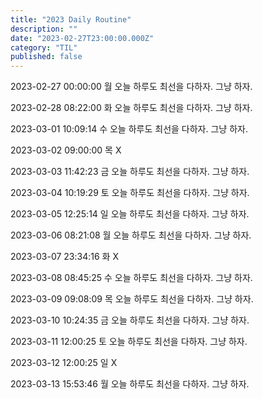 ```yaml
---
title: "2023 Daily Routine"
description: ""
date: "2023-02-27T23:00:00.000Z"
category: "TIL"
published: false
---
```


2023-02-27 00:00:00 월
오늘 하루도 최선을 다하자. 그냥 하자.

2023-02-28 08:22:00 화
오늘 하루도 최선을 다하자. 그냥 하자.

2023-03-01 10:09:14 수
오늘 하루도 최선을 다하자. 그냥 하자.

2023-03-02 09:00:00 목
X

2023-03-03 11:42:23 금
오늘 하루도 최선을 다하자. 그냥 하자.

2023-03-04 10:19:29 토
오늘 하루도 최선을 다하자. 그냥 하자.

2023-03-05 12:25:14 일
오늘 하루도 최선을 다하자. 그냥 하자.

2023-03-06 08:21:08 월
오늘 하루도 최선을 다하자. 그냥 하자.

2023-03-07 23:34:16 화
X

2023-03-08 08:45:25 수
오늘 하루도 최선을 다하자. 그냥 하자.

2023-03-09 09:08:09 목
오늘 하루도 최선을 다하자. 그냥 하자.

2023-03-10 10:24:35 금
오늘 하루도 최선을 다하자. 그냥 하자.

2023-03-11 12:00:25 토
오늘 하루도 최선을 다하자. 그냥 하자.

2023-03-12 12:00:25 일
X

2023-03-13 15:53:46 월
오늘 하루도 최선을 다하자. 그냥 하자.
